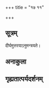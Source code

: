 +++
title = "१७ ११"

+++
## सूत्रम्
दीर्घमुत्तरयाऽनुमन्त्रयते।
## अनाकुला

## गृह्यतात्पर्यदर्शनम्

